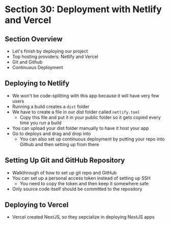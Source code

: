 # Section 30: Deployment with Netlify and Vercel

## Section Overview
- Let's finish by deploying our project 
- Top hosting providers: Netlify and Vercel 
- Git and Github 
- Continuous Deployment 

## Deploying to Netlify
- We won't be code-splitting with this app because it will have very few users 
- Running a build creates a `dist` folder
- We have to create a file in our dist folder called `netlify.toml`
  - Copy this file and put it in your public folder so it gets copied every time you run a build 
- You can upload your dist folder manually to have it host your app
- Go to deploys and drag and drop into
  - You can also set up continuous deployment by putting your repo into Github and then setting up from there 

## Setting Up Git and GitHub Repository
- Walkthrough of how to set up git repo and GitHub 
- You can set up a personal access token instead of setting up SSH
  - You need to copy the token and then keep it somewhere safe 
- Only source code itself should be committed to the repository 

## Deploying to Vercel
- Vercel created NextJS, so they sepcialize in deploying NextJS apps 